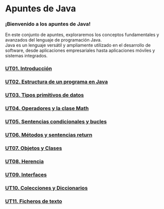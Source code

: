 # Apuntes de Java
### ¡Bienvenido a los apuntes de Java!  
En este conjunto de apuntes, exploraremos los conceptos fundamentales y avanzados del lenguaje de programación Java.  
Java es un lenguaje versátil y ampliamente utilizado en el desarrollo de software, desde aplicaciones empresariales hasta aplicaciones móviles y sistemas integrados.

### [UT01. Introducción](Apuntes/UT01.%20Introducción.md)

### [UT02. Estructura de un programa en Java](Apuntes/UT02.%20Estructura%20de%20un%20programa%20en%20Java.md)

### [UT03. Tipos primitivos de datos](Apuntes/UT03.%20Tipos%20primitivos%20de%20datos.md)

### [UT04. Operadores y la clase Math](Apuntes/UT04.%20Operadores%20y%20la%20clase%20Math.md)

### [UT05. Sentencias condicionales y bucles](Apuntes/UT05.%20Sentencias%20condicionales%20y%20bucles.md)

### [UT06. Métodos y sentencias return](Apuntes/UT06.%20Métodos%20y%20sentencia%20return.md)

### [UT07. Objetos y Clases](Apuntes/UT07.%20Objetos%20y%20Clases.md)

### [UT08. Herencia](Apuntes/UT08.%20Herencia.md)

### [UT09. Interfaces](Apuntes/UT09.%20Interfaces.md)

### [UT10. Colecciones y Diccionarios](Apuntes/UT10.%20Colecciones%20y%20Diccionarios.md)

### [UT11. Ficheros de texto](Apuntes/UT11.%20Ficheros%20de%20texto.md)
